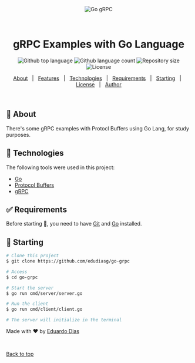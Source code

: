 <div align="center" id="top"> 
  <img src="https://noticon-static.tammolo.com/dgggcrkxq/image/upload/v1566913507/noticon/hjit7mgl2inale9sj9uo.png" alt="Go gRPC" />

  &#xa0;

  <!-- <a href="https://goaluno.netlify.app">Demo</a> -->
</div>

<h1 align="center">gRPC Examples with Go Language</h1>

<p align="center">
  <img alt="Github top language" src="https://img.shields.io/github/languages/top/edudiasg/go-grpc?color=56BEB8">

  <img alt="Github language count" src="https://img.shields.io/github/languages/count/edudiasg/go-grpc?color=56BEB8">

  <img alt="Repository size" src="https://img.shields.io/github/repo-size/edudiasg/go-grpc?color=56BEB8">

  <img alt="License" src="https://img.shields.io/github/license/edudiasg/go-grpc?color=56BEB8">

  <!-- <img alt="Github issues" src="https://img.shields.io/github/issues/edudiasg/go-aluno?color=56BEB8" /> -->

  <!-- <img alt="Github forks" src="https://img.shields.io/github/forks/edudiasg/go-aluno?color=56BEB8" /> -->

  <!-- <img alt="Github stars" src="https://img.shields.io/github/stars/edudiasg/go-aluno?color=56BEB8" /> -->
</p>

<!-- Status -->

<!-- <h4 align="center"> 
	🚧  Go Aluno 🚀 Under construction...  🚧
</h4> 

<hr> -->

<p align="center">
  <a href="#dart-about">About</a> &#xa0; | &#xa0; 
  <a href="#sparkles-features">Features</a> &#xa0; | &#xa0;
  <a href="#rocket-technologies">Technologies</a> &#xa0; | &#xa0;
  <a href="#white_check_mark-requirements">Requirements</a> &#xa0; | &#xa0;
  <a href="#checkered_flag-starting">Starting</a> &#xa0; | &#xa0;
  <a href="#memo-license">License</a> &#xa0; | &#xa0;
  <a href="https://github.com/edudiasg" target="_blank">Author</a>
</p>

<br>

## :dart: About ##

There's some gRPC examples with Protocl Buffers using Go Lang, for study purposes.

## :rocket: Technologies ##

The following tools were used in this project:

- [Go](https://golang.org)
- [Protocol Buffers](https://developers.google.com)
- [gRPC](https://grpc.io/)

## :white_check_mark: Requirements ##

Before starting :checkered_flag:, you need to have [Git](https://git-scm.com) and [Go](https://golang.org) installed.

## :checkered_flag: Starting ##

```bash
# Clone this project
$ git clone https://github.com/edudiasg/go-grpc

# Access
$ cd go-grpc

# Start the server
$ go run cmd/server/server.go

# Run the client
$ go run cmd/client/client.go

# The server will initialize in the terminal
```

Made with :heart: by <a href="https://github.com/edudiasg" target="_blank">Eduardo Dias</a>

&#xa0;

<a href="#top">Back to top</a>
